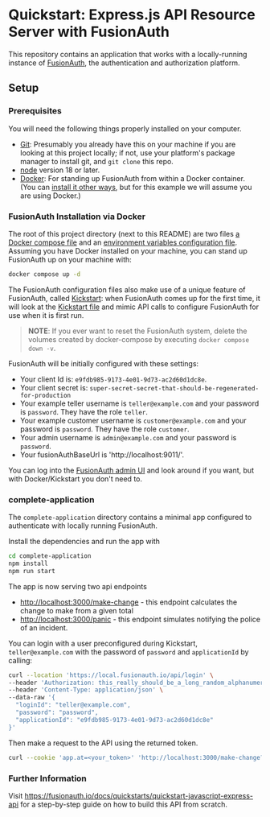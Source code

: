 # Quickstart: Express.js API Resource Server with FusionAuth

This repository contains an application that works with a locally-running instance of [FusionAuth](https://fusionauth.io/), the authentication and authorization platform.

## Setup

### Prerequisites
You will need the following things properly installed on your computer.

* [Git](http://git-scm.com/): Presumably you already have this on your machine if you are looking at this project locally; if not, use your platform's package manager to install git, and `git clone` this repo.
* [node](https://nodejs.org/en/download) version 18 or later.
* [Docker](https://www.docker.com): For standing up FusionAuth from within a Docker container. (You can [install it other ways](https://fusionauth.io/docs/v1/tech/installation-guide/), but for this example we will assume you are using Docker.)

### FusionAuth Installation via Docker

The root of this project directory (next to this README) are two files [a Docker compose file](./docker-compose.yml) and an [environment variables configuration file](./.env). Assuming you have Docker installed on your machine, you can stand up FusionAuth up on your machine with:

```sh
docker compose up -d
```

The FusionAuth configuration files also make use of a unique feature of FusionAuth, called [Kickstart](https://fusionauth.io/docs/v1/tech/installation-guide/kickstart): when FusionAuth comes up for the first time, it will look at the [Kickstart file](./kickstart/kickstart.json) and mimic API calls to configure FusionAuth for use when it is first run.

> **NOTE**: If you ever want to reset the FusionAuth system, delete the volumes created by docker-compose by executing `docker compose down -v`.

FusionAuth will be initially configured with these settings:

* Your client Id is: `e9fdb985-9173-4e01-9d73-ac2d60d1dc8e`.
* Your client secret is: `super-secret-secret-that-should-be-regenerated-for-production`
* Your example teller username is `teller@example.com` and your password is `password`. They have the role `teller`.
* Your example customer username is `customer@example.com` and your password is `password`. They have the role `customer`.
* Your admin username is `admin@example.com` and your password is `password`.
* Your fusionAuthBaseUrl is 'http://localhost:9011/'.

You can log into the [FusionAuth admin UI](http://localhost:9011/admin) and look around if you want, but with Docker/Kickstart you don't need to.

### complete-application

The `complete-application` directory contains a minimal app configured to authenticate with locally running FusionAuth.

Install the dependencies and run the app with

```sh
cd complete-application
npm install
npm run start
```

The app is now serving two api endpoints
 - [http://localhost:3000/make-change](http://localhost:3000/make-change) - this endpoint calculates the change to make from a given total
 - [http://localhost:3000/panic](http://localhost:3000/panic) - this endpoint simulates notifying the police of an incident.

You can login with a user preconfigured during Kickstart, `teller@example.com` with the password of `password` and `applicationId` by calling:

```sh
curl --location 'https://local.fusionauth.io/api/login' \
--header 'Authorization: this_really_should_be_a_long_random_alphanumeric_value_but_this_still_works' \
--header 'Content-Type: application/json' \
--data-raw '{
  "loginId": "teller@example.com",
  "password": "password",
  "applicationId": "e9fdb985-9173-4e01-9d73-ac2d60d1dc8e"
}'
```

Then make a request to the API using the returned token.

```sh
curl --cookie 'app.at=<your_token>' 'http://localhost:3000/make-change?total=1.02'
```

### Further Information

Visit https://fusionauth.io/docs/quickstarts/quickstart-javascript-express-api for a step-by-step guide on how to build this API from scratch.
